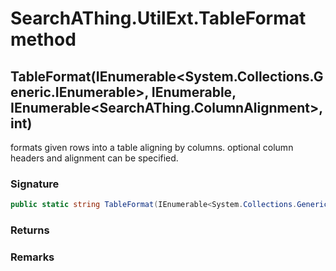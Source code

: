 # SearchAThing.UtilExt.TableFormat method
## TableFormat(IEnumerable<System.Collections.Generic.IEnumerable<string>>, IEnumerable<string>, IEnumerable<SearchAThing.ColumnAlignment>, int)
formats given rows into a table aligning by columns.
            optional column headers and alignment can be specified.

### Signature
```csharp
public static string TableFormat(IEnumerable<System.Collections.Generic.IEnumerable<string>> src, IEnumerable<string> headers = null, IEnumerable<SearchAThing.ColumnAlignment> aligns = null, int headerSpacing = 3)
```
### Returns

### Remarks

